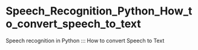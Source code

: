 # Speech_Recognition_Python_How_to_convert_speech_to_text
Speech recognition in Python ::: How to convert Speech to Text
